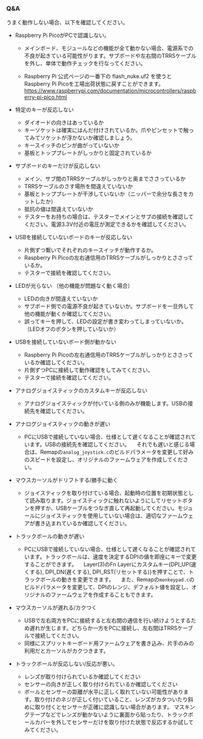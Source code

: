 <!-- ### Monkeypad Build Guide Top Page is here [English](01_build_guide.md)  -->

### Q&A
うまく動作しない場合、以下を確認してください。
- Raspberry Pi PicoがPCで認識しない。
  - メインボード、モジュールなどの機能が全て動かない場合、電源系での不良が起きている可能性がります。サブボードや左右間のTRRSケーブルを外し、単体で動作チェックを行なってください。

  - Raspberry Pi 公式ページの一番下の flash_nuke.uf2 を使うとRaspberry Pi Picoを工場出荷状態に戻すことができます。
https://www.raspberrypi.com/documentation/microcontrollers/raspberry-pi-pico.html

- 特定のキーが反応しない
  - ダイオードの向きはあっているか
  - キーソケットは確実にはんだ付けされているか。爪やピンセットで触ってみてソケットが浮かないか確認しましょう。
  - キースイッチのピンが曲がっていないか
  - 基板とトッププレートがしっかりと固定されているか

- サブボードのキーだけが反応しない
  - メイン、サブ間のTRRSケーブルがしっかりと奥までささっているか
  - TRRSケーブルのさす場所を間違えていないか
  - 基板とトッププレートが干渉していないか（ニッパーで余分な長さをカットしたか）
  - 抵抗の値は間違えていないか
  - テスターをお持ちの場合は、テスターでメインとサブの接続を確認してください。電源3.3V付近の電圧が測定できるかを確認してください。

- USBを接続していないボードのキーが反応しない
  - 片側ずつ繋いでそれぞれのキースイッチが動作するか。
  - Raspberry Pi Picoの左右通信用のTRRSケーブルがしっかりとささっているか。
  - テスターで接続を確認してください。

- LEDが光らない
（他の機能が問題なく動く場合）
  - LEDの向きが間違えていないか
  - サブボード側での電源不良が起きていないか。サブボードを一旦外して他の機能が動くか確認してください。
  - 誤ってキーを押して、LEDの設定が書き変わってしまっていないか。（LEDオフのボタンを押していないか）

- USBを接続していないボード側が動かない
  - Raspberry Pi Picoの左右通信用のTRRSケーブルがしっかりとささっているか確認してください。
  - 片側ずつPCに接続して動作確認をしてみてください。
  - テスターで接続を確認してください。

- アナログジョイスティックのカスタムキーが反応しない
  - アナログジョイスティックが付いている側のみが機能します。USBの接続先を確認してください。

- アナログジョイスティックの動きが遅い
  - PCにUSBで接続していない場合、仕様として遅くなることが確認されています。USBの接続先を確認してください。
  　それでも遅いと感じる場合は、Remapの`analog_joystick.c`のビルドパラメータを変更して好みのスピードを設定し、オリジナルのファームウェアを作成してください。

- マウスカーソルがドリフトする/勝手に動く
  - ジョイスティックを取り付けている場合、起動時の位置を初期状態として読み取ります。ジョイスティックに触れないようにしてリセットボタンを押すか、USBケーブルをつなぎ直して再起動してください。モジュールにジョイスティックを使用していない場合は、適切なファームウェアが書き込まれているか確認してください。

- トラックボールの動きが遅い
  - PCにUSBで接続していない場合、仕様として遅くなることが確認されています。トラックボールは、速度を決定するDPIの値を即座にキーで変更することができます。
  　Layer(3)のFn Layerにカスタムキー{DPI_UP(速くする), DPI_DN(遅くする), DPI_RST(リセットする)}を押すことで、トラックボールの動きを変更できます。
  　また、Remapの`monkeypad.c`のビルドパラメータを変更して、DPIのレンジ、デフォルト値を設定し、オリジナルのファームウェアを作成することもできます。

- マウスカーソルが遅れる/カクつく
  - USBで左右両方をPCに接続すると左右間の通信を行い続けようとするため遅れが生じます。どちらか一方をPCに接続し、左右間はTRRSケーブルで接続してください。
  - 同様にスプリットキーボード用ファームウェアを書き込み、片手のみの利用だとカーソルがカクつきます。

- トラックボールが反応しない/反応が悪い。
  - レンズが取り付けられているか確認してください
  - センサーの向きが正しく取り付けられているか確認してください
  - ボールとセンサーの距離が水平に正しく取れていない可能性があります。取り付けのネジが正しく付いていること、レンズがカタついたり斜めに取り付くとセンサーが正確に認識しない場合があります。
  マスキングテープなどでレンズが動かないように裏面から貼ったり、トラックボールカバーを外してセンサーだけを取り付けた状態で反応するか試してみてください。
